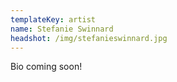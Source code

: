 ```yaml
---
templateKey: artist
name: Stefanie Swinnard
headshot: /img/stefanieswinnard.jpg
---
```


Bio coming soon!
